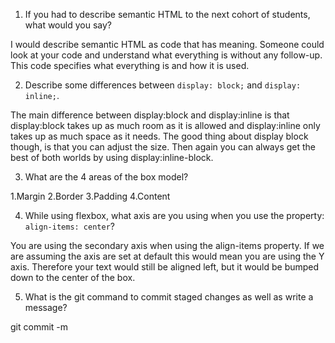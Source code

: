 1. If you had to describe semantic HTML to the next cohort of students, what would you say?

I would describe semantic HTML as code that has meaning. Someone could look at your code
and understand what everything is without any follow-up. This code specifies what everything is and how it is used.

2. Describe some differences between ```display: block;``` and ```display: inline;```.

The main difference between display:block and display:inline is that display:block takes up as much room as it is allowed and display:inline only takes up as much space as it needs. The good thing about display block though, is that you can adjust the size. Then again you can always get the best of both worlds by using display:inline-block.

3. What are the 4 areas of the box model?

1.Margin
2.Border
3.Padding
4.Content

4. While using flexbox, what axis are you using when you use the property: ```align-items: center```?

You are using the secondary axis when using the align-items property. If we are assuming the axis are set at default this would mean you are using the Y axis. Therefore your text would still be aligned left, but it would be bumped down to the center of the box.

5. What is the git command to commit staged changes as well as write a message? 

git commit -m